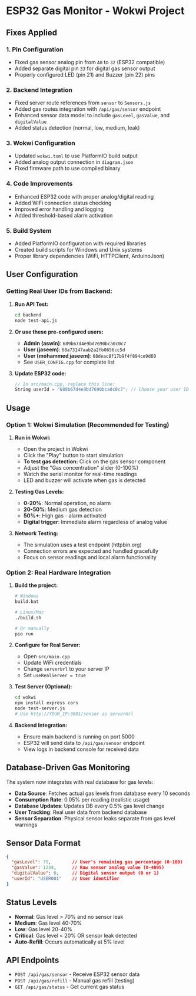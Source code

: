 # ESP32 Gas Monitor - Wokwi Project

## Fixes Applied

### 1. **Pin Configuration**
- Fixed gas sensor analog pin from `A0` to `32` (ESP32 compatible)
- Added separate digital pin `33` for digital gas sensor output
- Properly configured LED (pin 21) and Buzzer (pin 22) pins

### 2. **Backend Integration**
- Fixed server route references from `sensor` to `Sensors.js`
- Added gas routes integration with `/api/gas/sensor` endpoint
- Enhanced sensor data model to include `gasLevel`, `gasValue`, and `digitalValue`
- Added status detection (normal, low, medium, leak)

### 3. **Wokwi Configuration**
- Updated `wokwi.toml` to use PlatformIO build output
- Added analog output connection in `diagram.json`
- Fixed firmware path to use compiled binary

### 4. **Code Improvements**
- Enhanced ESP32 code with proper analog/digital reading
- Added WiFi connection status checking
- Improved error handling and logging
- Added threshold-based alarm activation

### 5. **Build System**
- Added PlatformIO configuration with required libraries
- Created build scripts for Windows and Unix systems
- Proper library dependencies (WiFi, HTTPClient, ArduinoJson)

## User Configuration

### **Getting Real User IDs from Backend:**

1. **Run API Test:**
   ```bash
   cd backend
   node test-api.js
   ```

2. **Or use these pre-configured users:**
   - **Admin (aswin)**: `689b67d4e9bd7690bca0c0c7`
   - **User (jaseem)**: `68a73147aab2a2fb0656cc5d`
   - **User (mohammed jaseem)**: `68deac8f17b9f4f894ce9d69`
   - See `USER_CONFIG.cpp` for complete list

3. **Update ESP32 code:**
   ```cpp
   // In src/main.cpp, replace this line:
   String userId = "689b67d4e9bd7690bca0c0c7"; // Choose your user ID
   ```

## Usage

### **Option 1: Wokwi Simulation (Recommended for Testing)**

1. **Run in Wokwi:**
   - Open the project in Wokwi
   - Click the "Play" button to start simulation
   - **To test gas detection:** Click on the gas sensor component
   - Adjust the "Gas concentration" slider (0-100%)
   - Watch the serial monitor for real-time readings
   - LED and buzzer will activate when gas is detected

2. **Testing Gas Levels:**
   - **0-20%**: Normal operation, no alarm
   - **20-50%**: Medium gas detection  
   - **50%+**: High gas - alarm activated
   - **Digital trigger**: Immediate alarm regardless of analog value

3. **Network Testing:**
   - The simulation uses a test endpoint (httpbin.org)
   - Connection errors are expected and handled gracefully
   - Focus on sensor readings and local alarm functionality

### **Option 2: Real Hardware Integration**

1. **Build the project:**
   ```bash
   # Windows
   build.bat
   
   # Linux/Mac
   ./build.sh
   
   # Or manually
   pio run
   ```

2. **Configure for Real Server:**
   - Open `src/main.cpp`
   - Update WiFi credentials
   - Change `serverUrl` to your server IP
   - Set `useRealServer = true`

3. **Test Server (Optional):**
   ```bash
   cd wokwi
   npm install express cors
   node test-server.js
   # Use http://YOUR_IP:3001/sensor as serverUrl
   ```

4. **Backend Integration:**
   - Ensure main backend is running on port 5000
   - ESP32 will send data to `/api/gas/sensor` endpoint
   - View logs in backend console for received data

## Database-Driven Gas Monitoring

The system now integrates with real database for gas levels:

- **Data Source**: Fetches actual gas levels from database every 10 seconds
- **Consumption Rate**: 0.05% per reading (realistic usage)
- **Database Updates**: Updates DB every 0.5% gas level change
- **User Tracking**: Real user data from backend database
- **Sensor Separation**: Physical sensor leaks separate from gas level warnings

## Sensor Data Format

```json
{
  "gasLevel": 75,        // User's remaining gas percentage (0-100)
  "gasValue": 1234,      // Raw sensor analog value (0-4095)
  "digitalValue": 0,     // Digital sensor output (0 or 1)
  "userId": "USER001"    // User identifier
}
```

## Status Levels

- **Normal**: Gas level > 70% and no sensor leak
- **Medium**: Gas level 40-70%
- **Low**: Gas level 20-40%
- **Critical**: Gas level < 20% OR sensor leak detected
- **Auto-Refill**: Occurs automatically at 5% level

## API Endpoints

- `POST /api/gas/sensor` - Receive ESP32 sensor data
- `POST /api/gas/refill` - Manual gas refill (testing)
- `GET /api/gas/status` - Get current gas status